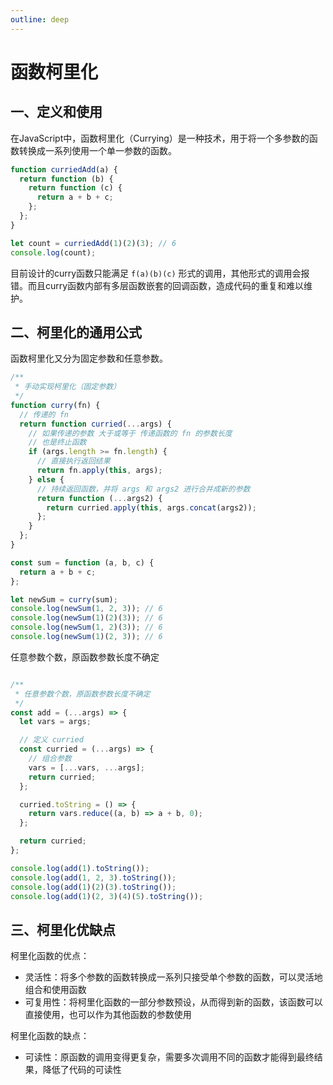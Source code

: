 ```yaml
---
outline: deep
---
```


# 函数柯里化

## 一、定义和使用

在JavaScript中，函数柯里化（Currying）是一种技术，用于将一个多参数的函数转换成一系列使用一个单一参数的函数。

```javascript
function curriedAdd(a) {
  return function (b) {
    return function (c) {
      return a + b + c;
    };
  };
}

let count = curriedAdd(1)(2)(3); // 6
console.log(count);
```

目前设计的curry函数只能满足 `f(a)(b)(c)` 形式的调用，其他形式的调用会报错。而且curry函数内部有多层函数嵌套的回调函数，造成代码的重复和难以维护。

## 二、柯里化的通用公式

函数柯里化又分为固定参数和任意参数。

```javascript
/**
 * 手动实现柯里化（固定参数）
 */
function curry(fn) {
  // 传递的 fn
  return function curried(...args) {
    // 如果传递的参数 大于或等于 传递函数的 fn 的参数长度
    // 也是终止函数
    if (args.length >= fn.length) {
      // 直接执行返回结果
      return fn.apply(this, args);
    } else {
      // 持续返回函数，并将 args 和 args2 进行合并成新的参数
      return function (...args2) {
        return curried.apply(this, args.concat(args2));
      };
    }
  };
}

const sum = function (a, b, c) {
  return a + b + c;
};

let newSum = curry(sum);
console.log(newSum(1, 2, 3)); // 6
console.log(newSum(1)(2)(3)); // 6
console.log(newSum(1, 2)(3)); // 6
console.log(newSum(1)(2, 3)); // 6
```

任意参数个数，原函数参数长度不确定

```javascript

/**
 * 任意参数个数，原函数参数长度不确定
 */
const add = (...args) => {
  let vars = args;

  // 定义 curried
  const curried = (...args) => {
    // 组合参数
    vars = [...vars, ...args];
    return curried;
  };

  curried.toString = () => {
    return vars.reduce((a, b) => a + b, 0);
  };

  return curried;
};

console.log(add(1).toString());
console.log(add(1, 2, 3).toString());
console.log(add(1)(2)(3).toString());
console.log(add(1)(2, 3)(4)(5).toString());
```

## 三、柯里化优缺点

柯里化函数的优点：

- 灵活性：将多个参数的函数转换成一系列只接受单个参数的函数，可以灵活地组合和使用函数
- 可复用性：将柯里化函数的一部分参数预设，从而得到新的函数，该函数可以直接使用，也可以作为其他函数的参数使用

柯里化函数的缺点：

- 可读性：原函数的调用变得更复杂，需要多次调用不同的函数才能得到最终结果，降低了代码的可读性